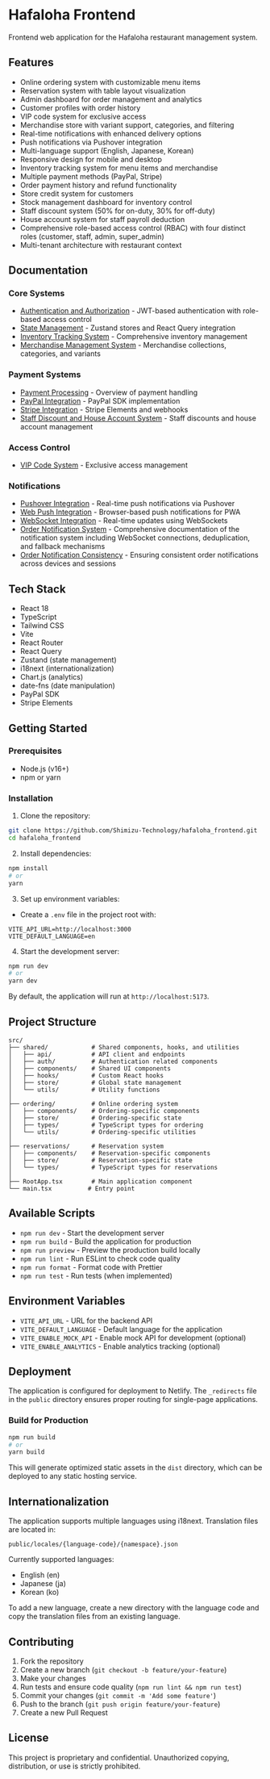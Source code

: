 # Hafaloha Frontend

Frontend web application for the Hafaloha restaurant management system.

## Features

- Online ordering system with customizable menu items
- Reservation system with table layout visualization
- Admin dashboard for order management and analytics
- Customer profiles with order history
- VIP code system for exclusive access
- Merchandise store with variant support, categories, and filtering
- Real-time notifications with enhanced delivery options
- Push notifications via Pushover integration
- Multi-language support (English, Japanese, Korean)
- Responsive design for mobile and desktop
- Inventory tracking system for menu items and merchandise
- Multiple payment methods (PayPal, Stripe)
- Order payment history and refund functionality
- Store credit system for customers
- Stock management dashboard for inventory control
- Staff discount system (50% for on-duty, 30% for off-duty)
- House account system for staff payroll deduction
- Comprehensive role-based access control (RBAC) with four distinct roles (customer, staff, admin, super_admin)
- Multi-tenant architecture with restaurant context

## Documentation

### Core Systems

- [Authentication and Authorization](docs/authentication_authorization.md) - JWT-based authentication with role-based access control
- [State Management](docs/state_management.md) - Zustand stores and React Query integration
- [Inventory Tracking System](docs/inventory_tracking_system.md) - Comprehensive inventory management
- [Merchandise Management System](docs/merchandise_management_system.md) - Merchandise collections, categories, and variants

### Payment Systems

- [Payment Processing](docs/payment_processing.md) - Overview of payment handling
- [PayPal Integration](docs/paypal_integration.md) - PayPal SDK implementation
- [Stripe Integration](docs/stripe_integration.md) - Stripe Elements and webhooks
- [Staff Discount and House Account System](docs/staff_discount_house_account_system.md) - Staff discounts and house account management

### Access Control

- [VIP Code System](docs/vip_code_system.md) - Exclusive access management

### Notifications

- [Pushover Integration](docs/pushover_integration.md) - Real-time push notifications via Pushover
- [Web Push Integration](docs/web_push_integration.md) - Browser-based push notifications for PWA
- [WebSocket Integration](docs/websocket_integration.md) - Real-time updates using WebSockets
- [Order Notification System](docs/order_notification_system.md) - Comprehensive documentation of the notification system including WebSocket connections, deduplication, and fallback mechanisms
- [Order Notification Consistency](../hafaloha_api/docs/order_notification_consistency.md) - Ensuring consistent order notifications across devices and sessions

## Tech Stack

- React 18
- TypeScript
- Tailwind CSS
- Vite
- React Router
- React Query
- Zustand (state management)
- i18next (internationalization)
- Chart.js (analytics)
- date-fns (date manipulation)
- PayPal SDK
- Stripe Elements

## Getting Started

### Prerequisites

- Node.js (v16+)
- npm or yarn

### Installation

1. Clone the repository:
```bash
git clone https://github.com/Shimizu-Technology/hafaloha_frontend.git
cd hafaloha_frontend
```

2. Install dependencies:
```bash
npm install
# or
yarn
```

3. Set up environment variables:
- Create a `.env` file in the project root with:
```
VITE_API_URL=http://localhost:3000
VITE_DEFAULT_LANGUAGE=en
```

4. Start the development server:
```bash
npm run dev
# or
yarn dev
```

By default, the application will run at `http://localhost:5173`.

## Project Structure

```
src/
├── shared/            # Shared components, hooks, and utilities
│   ├── api/           # API client and endpoints
│   ├── auth/          # Authentication related components
│   ├── components/    # Shared UI components
│   ├── hooks/         # Custom React hooks
│   ├── store/         # Global state management
│   └── utils/         # Utility functions
│
├── ordering/          # Online ordering system
│   ├── components/    # Ordering-specific components
│   ├── store/         # Ordering-specific state
│   ├── types/         # TypeScript types for ordering
│   └── utils/         # Ordering-specific utilities
│
├── reservations/      # Reservation system
│   ├── components/    # Reservation-specific components
│   ├── store/         # Reservation-specific state
│   └── types/         # TypeScript types for reservations
│
├── RootApp.tsx        # Main application component
└── main.tsx          # Entry point
```

## Available Scripts

- `npm run dev` - Start the development server
- `npm run build` - Build the application for production
- `npm run preview` - Preview the production build locally
- `npm run lint` - Run ESLint to check code quality
- `npm run format` - Format code with Prettier
- `npm run test` - Run tests (when implemented)

## Environment Variables

- `VITE_API_URL` - URL for the backend API
- `VITE_DEFAULT_LANGUAGE` - Default language for the application
- `VITE_ENABLE_MOCK_API` - Enable mock API for development (optional)
- `VITE_ENABLE_ANALYTICS` - Enable analytics tracking (optional)

## Deployment

The application is configured for deployment to Netlify. The `_redirects` file in the `public` directory ensures proper routing for single-page applications.

### Build for Production

```bash
npm run build
# or
yarn build
```

This will generate optimized static assets in the `dist` directory, which can be deployed to any static hosting service.

## Internationalization

The application supports multiple languages using i18next. Translation files are located in:

```
public/locales/{language-code}/{namespace}.json
```

Currently supported languages:
- English (en)
- Japanese (ja)
- Korean (ko)

To add a new language, create a new directory with the language code and copy the translation files from an existing language.

## Contributing

1. Fork the repository
2. Create a new branch (`git checkout -b feature/your-feature`)
3. Make your changes
4. Run tests and ensure code quality (`npm run lint && npm run test`)
5. Commit your changes (`git commit -m 'Add some feature'`)
6. Push to the branch (`git push origin feature/your-feature`)
7. Create a new Pull Request

## License

This project is proprietary and confidential. Unauthorized copying, distribution, or use is strictly prohibited.
